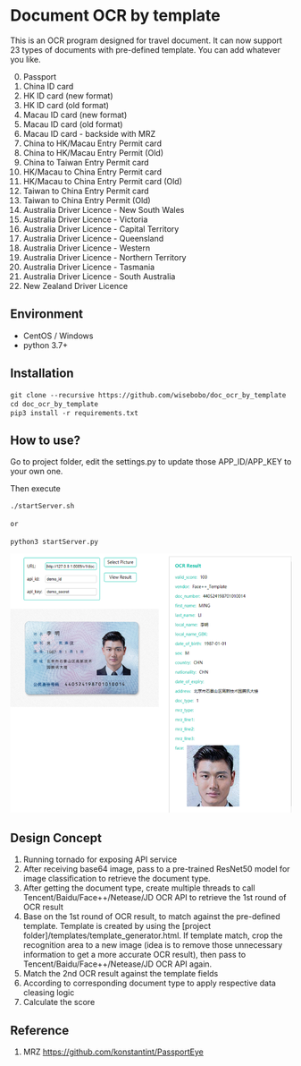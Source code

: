 # Document OCR by template
This is an OCR program designed for travel document. It can now support 23 types of documents with pre-defined template. You can add whatever you like.

0. Passport
1. China ID card
2. HK ID card (new format)
3. HK ID card (old format)
4. Macau ID card (new format)
5. Macau ID card (old format)
6. Macau ID card - backside with MRZ
7. China to HK/Macau Entry Permit card
8. China to HK/Macau Entry Permit (Old)
9. China to Taiwan Entry Permit card
10. HK/Macau to China Entry Permit card
11. HK/Macau to China Entry Permit card (Old)
12. Taiwan to China Entry Permit card
13. Taiwan to China Entry Permit (Old)
14. Australia Driver Licence - New South Wales
15. Australia Driver Licence - Victoria
16. Australia Driver Licence - Capital Territory
17. Australia Driver Licence - Queensland
18. Australia Driver Licence - Western
19. Australia Driver Licence - Northern Territory
20. Australia Driver Licence - Tasmania
21. Australia Driver Licence - South Australia
22. New Zealand Driver Licence


## Environment
- CentOS / Windows
- python 3.7+

## Installation
```
git clone --recursive https://github.com/wisebobo/doc_ocr_by_template
cd doc_ocr_by_template
pip3 install -r requirements.txt
```

## How to use?
Go to project folder, edit the settings.py to update those APP_ID/APP_KEY to your own one.

Then execute
```
./startServer.sh

or

python3 startServer.py
```

![Image text](https://github.com/wisebobo/doc_ocr_by_template/blob/master/intro/Sample01.png)

## Design Concept
1. Running tornado for exposing API service
2. After receiving base64 image, pass to a pre-trained ResNet50 model for image classification to retrieve the document type.
3. After getting the document type, create multiple threads to call Tencent/Baidu/Face++/Netease/JD OCR API to retrieve the 1st round of OCR result
4. Base on the 1st round of OCR result, to match against the pre-defined template. Template is created by using the [project folder]/templates/template_generator.html. If template match, crop the recognition area to a new image (idea is to remove those unnecessary information to get a more accurate OCR result), then pass to Tencent/Baidu/Face++/Netease/JD OCR API again.
5. Match the 2nd OCR result against the template fields
6. According to corresponding document type to apply respective data cleasing logic
7. Calculate the score

## Reference
1. MRZ https://github.com/konstantint/PassportEye
